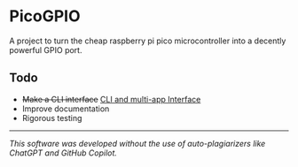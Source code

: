 # PicoGPIO

A project to turn the cheap raspberry pi pico microcontroller into a 
decently powerful GPIO port.

## Todo

- ~~Make a CLI interface~~ [CLI and multi-app Interface](https://github.com/tudbut/picogpiod)
- Improve documentation
- Rigorous testing

---

*This software was developed without the use of auto-plagiarizers like ChatGPT and GitHub Copilot.*
